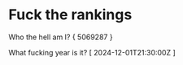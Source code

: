 # Fuck the rankings

Who the hell am I?
{ 5069287 }

What fucking year is it?
[ 2024-12-01T21:30:00Z ]
